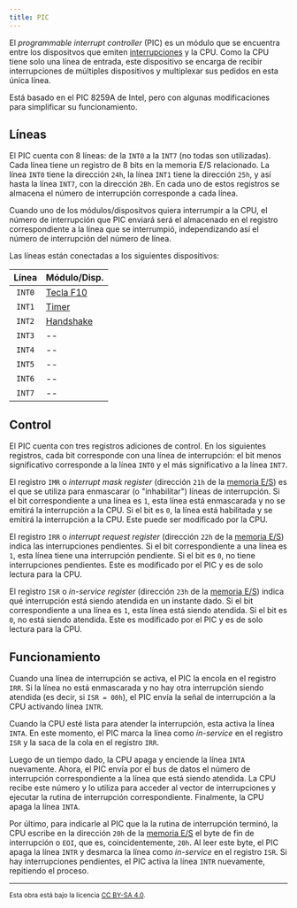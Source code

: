 ```yaml
---
title: PIC
---
```


El _programmable interrupt controller_ (PIC) es un módulo que se encuentra entre los dispositvos que emiten [interrupciones](/cpu/#interrupciones) y la CPU. Como la CPU tiene solo una línea de entrada, este dispositivo se encarga de recibir interrupciones de múltiples dispositivos y multiplexar sus pedidos en esta única línea.

Está basado en el PIC 8259A de Intel, pero con algunas modificaciones para simplificar su funcionamiento.

## Líneas

El PIC cuenta con 8 líneas: de la `INT0` a la `INT7` (no todas son utilizadas). Cada línea tiene un registro de 8 bits en la memoria E/S relacionado. La línea `INT0` tiene la dirección `24h`, la línea `INT1` tiene la dirección `25h`, y así hasta la línea `INT7`, con la dirección `2Bh`. En cada uno de estos registros se almacena el número de interrupción corresponde a cada línea.

Cuando uno de los módulos/dispositvos quiera interrumpir a la CPU, el número de interrupción que PIC enviará será el almacenado en el registro correspondiente a la línea que se interrumpió, independizando así el número de interrupción del número de línea.

Las líneas están conectadas a los siguientes dispositivos:

| Línea  | Módulo/Disp.                        |
| :----: | :---------------------------------- |
| `INT0` | [Tecla F10](/io/devices/f10/)       |
| `INT1` | [Timer](/io/devices/timer/)         |
| `INT2` | [Handshake](/io/devices/handshake/) |
| `INT3` | --                                  |
| `INT4` | --                                  |
| `INT5` | --                                  |
| `INT6` | --                                  |
| `INT7` | --                                  |

## Control

El PIC cuenta con tres registros adiciones de control. En los siguientes registros, cada bit corresponde con una línea de interrupción: el bit menos significativo corresponde a la línea `INT0` y el más significativo a la línea `INT7`.

El registro `IMR` o _interrupt mask register_ (dirección `21h` de la [memoria E/S](/io/modules/)) es el que se utiliza para enmascarar (o "inhabilitar") líneas de interrupción. Si el bit correspondiente a una línea es `1`, esta línea está enmascarada y no se emitirá la interrupción a la CPU. Si el bit es `0`, la línea está habilitada y se emitirá la interrupción a la CPU. Este puede ser modificado por la CPU.

El registro `IRR` o _interrupt request register_ (dirección `22h` de la [memoria E/S](/io/modules/)) indica las interrupciones pendientes. Si el bit correspondiente a una línea es `1`, esta línea tiene una interrupción pendiente. Si el bit es `0`, no tiene interrupciones pendientes. Este es modificado por el PIC y es de solo lectura para la CPU.

El registro `ISR` o _in-service register_ (dirección `23h` de la [memoria E/S](/io/modules/)) indica qué interrupción está siendo atendida en un instante dado. Si el bit correspondiente a una línea es `1`, esta línea está siendo atendida. Si el bit es `0`, no está siendo atendida. Este es modificado por el PIC y es de solo lectura para la CPU.

## Funcionamiento

Cuando una línea de interrupción se activa, el PIC la encola en el registro `IRR`. Si la línea no está enmascarada y no hay otra interrupción siendo atendida (es decir, si `ISR = 00h`), el PIC envía la señal de interrupción a la CPU activando línea `INTR`.

Cuando la CPU esté lista para atender la interrupción, esta activa la línea `INTA`. En este momento, el PIC marca la línea como _in-service_ en el registro `ISR` y la saca de la cola en el registro `IRR`.

Luego de un tiempo dado, la CPU apaga y enciende la línea `INTA` nuevamente. Ahora, el PIC envía por el bus de datos el número de interrupción correspondiente a la línea que está siendo atendida. La CPU recibe este número y lo utiliza para acceder al vector de interrupciones y ejecutar la rutina de interrupción correspondiente. Finalmente, la CPU apaga la línea `INTA`.

Por último, para indicarle al PIC que la la rutina de interrupción terminó, la CPU escribe en la dirección `20h` de la [memoria E/S](/io/modules/) el byte de fin de interrupción o `EOI`, que es, coincidentemente, `20h`. Al leer este byte, el PIC apaga la línea `INTR` y desmarca la línea como _in-service_ en el registro `ISR`. Si hay interrupciones pendientes, el PIC activa la línea `INTR` nuevamente, repitiendo el proceso.

---

<small>Esta obra está bajo la licencia <a target="_blank" rel="license noopener noreferrer" href="http://creativecommons.org/licenses/by-sa/4.0/">CC BY-SA 4.0</a>.</small>
